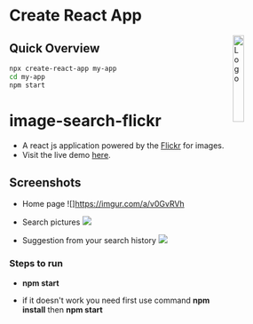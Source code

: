 # Create React App
<img alt="Logo" align ="right" src="https://create-react-app.dev/img/logo.svg" width="20%" />

## Quick Overview

```sh
npx create-react-app my-app
cd my-app
npm start
```

# image-search-flickr

* A react js application powered by the [Flickr](https://flickr.com) for images. 
* Visit the live demo [here](https://imagefiltersearch-b.netlify.app/).

## Screenshots

* Home page
![]https://imgur.com/a/v0GvRVh

* Search pictures
![](https://i.imgur.com/9b85B0O.png)

* Suggestion from your search history
![](https://i.imgur.com/XUfr2zD.png)

### Steps to run

* **npm start**

* if it doesn't work you need first use command
**npm install** then **npm start**


